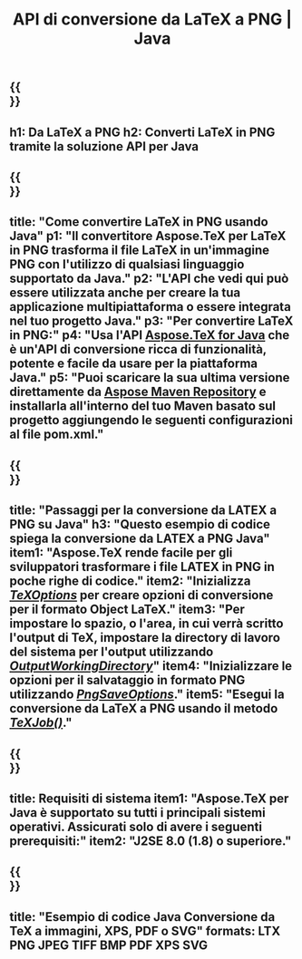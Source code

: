 ﻿---
translation: true
template: /_templates/_conversion-child-java.md
title: API di conversione da LaTeX a PNG | Java
description: Funzionalità di conversione da LaTeX a PNG. Integra questa libreria Java in sede nel tuo progetto o usa applicazioni multipiattaforma per convertire LaTeX in PNG.
keywords: da latex a png api java, latex2png integra
url: /java/conversion/latex-to-png/
family: tex
platformtag: java
feature: conversion
informat: LATEX
outformat: PNG
otherformats: BMP TIFF JPEG PDF
---

{{<section banner>}}
---
h1: Da LaTeX a PNG
h2: Converti LaTeX in PNG tramite la soluzione API per Java
---

{{<section overview>}}
---
title: "Come convertire LaTeX in PNG usando Java"
p1: "Il convertitore Aspose.TeX per LaTeX in PNG trasforma il file LaTeX in un'immagine PNG con l'utilizzo di qualsiasi linguaggio supportato da Java."
p2: "L'API che vedi qui può essere utilizzata anche per creare la tua applicazione multipiattaforma o essere integrata nel tuo progetto Java."
p3: "Per convertire LaTeX in PNG:"
p4: "Usa l'API [Aspose.TeX for Java](https://products.aspose.com/tex/java) che è un'API di conversione ricca di funzionalità, potente e facile da usare per la piattaforma Java."
p5: "Puoi scaricare la sua ultima versione direttamente da [Aspose Maven Repository](https://repository.aspose.com/tex/) e installarla all'interno del tuo Maven basato sul progetto aggiungendo le seguenti configurazioni al file pom.xml."
---

{{<section feature1>}}
---
title: "Passaggi per la conversione da LATEX a PNG su Java"
h3: "Questo esempio di codice spiega la conversione da LATEX a PNG Java"
item1: "Aspose.TeX rende facile per gli sviluppatori trasformare i file LATEX in PNG in poche righe di codice."
item2: "Inizializza [*TeXOptions*](https://reference.aspose.com/tex/java/com.aspose.tex/TeXOptions) per creare opzioni di conversione per il formato Object LaTeX."
item3: "Per impostare lo spazio, o l'area, in cui verrà scritto l'output di TeX, impostare la directory di lavoro del sistema per l'output utilizzando [*OutputWorkingDirectory*](https://reference.aspose.com/tex/java/com.aspose.tex/TeXOptions#getOutputWorkingDirectory--)"
item4: "Inizializzare le opzioni per il salvataggio in formato PNG utilizzando [*PngSaveOptions*](https://reference.aspose.com/tex/java/com.aspose.tex.rendering/PngSaveOptions)."
item5: "Esegui la conversione da LaTeX a PNG usando il metodo [*TeXJob()*](https://reference.aspose.com/tex/java/com.aspose.tex/TeXJob)."
---

{{<section feature2>}}
---
title: Requisiti di sistema
item1: "Aspose.TeX per Java è supportato su tutti i principali sistemi operativi. Assicurati solo di avere i seguenti prerequisiti:"
item2: "J2SE 8.0 (1.8) o superiore."
---

{{<section widget>}}
---
title: "Esempio di codice Java Conversione da TeX a immagini, XPS, PDF o SVG"
formats: LTX PNG JPEG TIFF BMP PDF XPS SVG
---